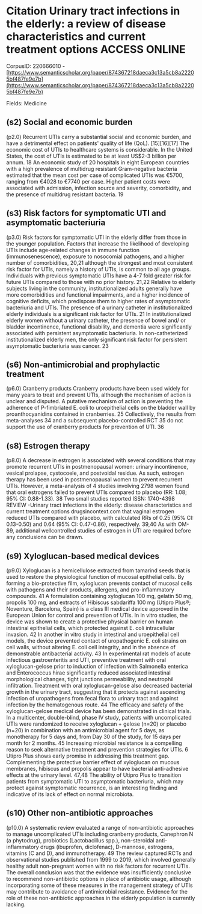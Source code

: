 # Citation Urinary tract infections in the elderly: a review of disease characteristics and current treatment options ACCESS ONLINE

CorpusID: 220666010 - [https://www.semanticscholar.org/paper/874367218daeca3c13a5cb8a22205bf487fe9e7b](https://www.semanticscholar.org/paper/874367218daeca3c13a5cb8a22205bf487fe9e7b)

Fields: Medicine

## (s2) Social and economic burden
(p2.0) Recurrent UTIs carry a substantial social and economic burden, and have a detrimental effect on patients' quality of life (QoL). [15][16][17] The economic cost of UTIs to healthcare systems is considerable. In the United States, the cost of UTIs is estimated to be at least US$2-3 billion per annum. 18 An economic study of 20 hospitals in eight European countries with a high prevalence of multidrug resistant Gram-negative bacteria estimated that the mean cost per case of complicated UTIs was €5700, ranging from €4028 to €7740 per case. Higher patient costs were associated with admission, infection source and severity, comorbidity, and the presence of multidrug resistant bacteria. 19
## (s3) Risk factors for symptomatic UTI and asymptomatic bacteriuria
(p3.0) Risk factors for symptomatic UTI in the elderly differ from those in the younger population. Factors that increase the likelihood of developing UTIs include age-related changes in immune function (immunosenescence), exposure to nosocomial pathogens, and a higher number of comorbidities, 20,21 although the strongest and most consistent risk factor for UTIs, namely a history of UTIs, is common to all age groups. Individuals with previous symptomatic UTIs have a 4-7 fold greater risk for future UTIs compared to those with no prior history. 21,22 Relative to elderly subjects living in the community, institutionalized adults generally have more comorbidities and functional impairments, and a higher incidence of cognitive deficits, which predispose them to higher rates of asymptomatic bacteriuria and UTIs. The presence of a urinary catheter in institutionalized elderly individuals is a significant risk factor for UTIs. 21 In institutionalized elderly women without a urinary catheter, the presence of bowel and/ or bladder incontinence, functional disability, and dementia were significantly associated with persistent asymptomatic bacteriuria. In non-catheterized institutionalized elderly men, the only significant risk factor for persistent asymptomatic bacteriuria was cancer. 23
## (s6) Non-antimicrobial and prophylactic treatment
(p6.0) Cranberry products Cranberry products have been used widely for many years to treat and prevent UTIs, although the mechanism of action is unclear and disputed. A putative mechanism of action is preventing the adherence of P-fimbriated E. coli to uroepithelial cells on the bladder wall by proanthocyanidins contained in cranberries. 25 Collectively, the results from meta-analyses 34 and a subsequent placebo-controlled RCT 35 do not support the use of cranberry products for prevention of UTI. 36
## (s8) Estrogen therapy
(p8.0) A decrease in estrogen is associated with several conditions that may promote recurrent UTIs in postmenopausal women: urinary incontinence, vesical prolapse, cystocoele, and postvoidal residue. As such, estrogen therapy has been used in postmenopausal women to prevent recurrent UTIs. However, a meta-analysis of 4 studies involving 2798 women found that oral estrogens failed to prevent UTIs compared to placebo (RR: 1.08; 95% CI: 0.88-1.33). 38 Two small studies reported ISSN: 1740-4398 REVIEW -Urinary tract infections in the elderly: disease characteristics and current treatment options drugsincontext.com that vaginal estrogen reduced UTIs compared with placebo, with calculated RRs of 0.25 (95% CI: 0.13-0.50) and 0.64 (95% CI: 0.47-0.86), respectively. 39,40 As with OM-89, additional wellcontrolled studies of estrogen in UTI are required before any conclusions can be drawn.
## (s9) Xyloglucan-based medical devices
(p9.0) Xyloglucan is a hemicellulose extracted from tamarind seeds that is used to restore the physiological function of mucosal epithelial cells. By forming a bio-protective film, xyloglucan prevents contact of mucosal cells with pathogens and their products, allergens, and pro-inflammatory compounds. 41 A formulation containing xyloglucan 100 mg, gelatin 50 mg, propolis 100 mg, and extracts of Hibiscus sabdariffa 100 mg (Utipro Plus®; Noventure, Barcelona, Spain) is a class III medical device approved in the European Union for control and prevention of UTIs. In in vitro studies, the device was shown to create a protective physical barrier on human intestinal epithelial cells, which protected against E. coli intracellular invasion. 42 In another in vitro study in intestinal and uroepithelial cell models, the device prevented contact of uropathogenic E. coli strains on cell walls, without altering E. coli cell integrity, and in the absence of demonstrable antibacterial activity. 43 In experimental rat models of acute infectious gastroenteritis and UTI, preventive treatment with oral xyloglucan-gelose prior to induction of infection with Salmonella enterica and Enterococcus hirae significantly reduced associated intestinal morphological changes, tight junctions permeability, and neutrophil infiltration. Treatment with oral xyloglucan-gelose also decreased bacterial growth in the urinary tract, suggesting that it protects against ascending infection of uropathogens from fecal flora to urinary tract and against infection by the hematogenous route. 44 The efficacy and safety of the xyloglucan-gelose medical device has been demonstrated in clinical trials. In a multicenter, double-blind, phase IV study, patients with uncomplicated UTIs were randomized to receive xyloglucan + gelose (n=20) or placebo (n=20) in combination with an antimicrobial agent for 5 days, as monotherapy for 5 days and, from Day 30 of the study, for 15 days per month for 2 months. 45  Increasing microbial resistance is a compelling reason to seek alternative treatment and prevention strategies for UTIs. 6 Utipro Plus shows early promise in addressing this treatment gap. Complementing the protective barrier effect of xyloglucan on mucous membranes, hibiscus and propolis appear to have bacterial anti-adhesive effects at the urinary level. 47,48 The ability of Utipro Plus to transition patients from symptomatic UTI to asymptomatic bacteriuria, which may protect against symptomatic recurrence, is an interesting finding and indicative of its lack of effect on normal microbiota.
## (s10) Other non-antibiotic approaches
(p10.0) A systematic review evaluated a range of non-antibiotic approaches to manage uncomplicated UTIs including cranberry products, Canephron N (a phytodrug), probiotics (Lactobacillus spp.), non-steroidal anti-inflammatory drugs (ibuprofen, diclofenac), D-mannose, estrogens, vitamins (C and D), and immunotherapy. 49 The review captured RCTs and observational studies published from 1999 to 2019, which involved generally healthy adult non-pregnant women with no risk factors for recurrent UTIs. The overall conclusion was that the evidence was insufficiently conclusive to recommend non-antibiotic options in place of antibiotic usage, although incorporating some of these measures in the management strategy of UTIs may contribute to avoidance of antimicrobial resistance. Evidence for the role of these non-antibiotic approaches in the elderly population is currently lacking.
